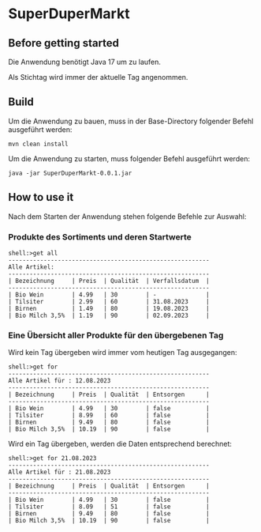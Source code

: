 # SuperDuperMarkt

## Before getting started
Die Anwendung benötigt Java 17 um zu laufen.

Als Stichtag wird immer der aktuelle Tag angenommen.

## Build
Um die Anwendung zu bauen, muss in der Base-Directory folgender Befehl ausgeführt werden: 
```
mvn clean install
```

Um die Anwendung zu starten, muss folgender Befehl ausgeführt werden:
```
java -jar SuperDuperMarkt-0.0.1.jar
```

## How to use it
Nach dem Starten der Anwendung stehen folgende Befehle zur Auswahl:

### Produkte des Sortiments und deren Startwerte
```
shell:>get all
---------------------------------------------------------
Alle Artikel:
---------------------------------------------------------
| Bezeichnung     | Preis  | Qualität  | Verfallsdatum  |
---------------------------------------------------------
| Bio Wein        | 4.99   | 30        | -              |
| Tilsiter        | 2.99   | 60        | 31.08.2023     |
| Birnen          | 1.49   | 80        | 19.08.2023     |
| Bio Milch 3,5%  | 1.19   | 90        | 02.09.2023     |
```

### Eine Übersicht aller Produkte für den übergebenen Tag
Wird kein Tag übergeben wird immer vom heutigen Tag ausgegangen:

```
shell:>get for
---------------------------------------------------------
Alle Artikel für : 12.08.2023
---------------------------------------------------------
| Bezeichnung     | Preis  | Qualität  | Entsorgen      |
---------------------------------------------------------
| Bio Wein        | 4.99   | 30        | false          |
| Tilsiter        | 8.99   | 60        | false          |
| Birnen          | 9.49   | 80        | false          |
| Bio Milch 3,5%  | 10.19  | 90        | false          |
```

Wird ein Tag übergeben, werden die Daten entsprechend berechnet:
```
shell:>get for 21.08.2023
---------------------------------------------------------
Alle Artikel für : 21.08.2023
---------------------------------------------------------
| Bezeichnung     | Preis  | Qualität  | Entsorgen      |
---------------------------------------------------------
| Bio Wein        | 4.99   | 30        | false          |
| Tilsiter        | 8.09   | 51        | false          |
| Birnen          | 9.49   | 80        | false          |
| Bio Milch 3,5%  | 10.19  | 90        | false          |
```
